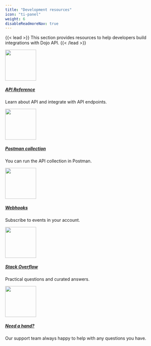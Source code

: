 ```yaml
---
title: "Development resources"
icon: "ti-panel"
weight: 6
disableReadmoreNav: true
---
```


{{< lead >}} This section provides resources to help developers build integrations with Dojo API. {{< /lead >}}

<div class="container"> 
<div class="row py-3 mb-5">
	<div class="col-md-4">
		<div class="card flex-row border-0">
      <div class="mt-3">
			  	<span class="fas fa-2x text-primary"><img src="/images/dojo-icons/icons-50-px-sim.svg" width="100"></span>
			  </div>
			<div class="card-body pl-2">
				<h5 class="card-title">
					<a href="../api-docs/" class="stretched-link">API Reference</a>
				</h5>
				<p class="card-text text-muted">Learn about API and integrate with API endpoints.
				</p>
			</div>
		</div>
	</div>
	<div class="col-md-4">
		<div class="card flex-row border-0">
			<div class="mt-3">
				<span class="fas fa-2x text-primary"><img src="/images/dojo-icons/push-notifications.svg" width="100"></span>
			</div>
			<div class="card-body pl-2">
				<h5 class="card-title">
					<a href="https://app.getpostman.com/run-collection/16735701-7fe64908-9da4-4c17-b78d-80a1f41b4295?action=collection%2Ffork&collection-url=entityId%3D16735701-7fe64908-9da4-4c17-b78d-80a1f41b4295%26entityType%3Dcollection%26workspaceId%3Dfdd152df-0154-428c-aeb4-1b90e46b8523" class="stretched-link">Postman collection</a>
				</h5>
				<p class="card-text text-muted">You can run the API collection in Postman.
				</p>
			</div>
		</div>
	</div>
	<div class="col-md-4">
		<div class="card flex-row border-0">
			<div class="mt-3">
				<span class="fas fa-2x text-primary"><img src="/images/dojo-icons/icons-50-px-business-development.svg" width="100"></span>
			</div>
			<div class="card-body pl-2">
				<h5 class="card-title">
					<a href="webhooks/" class="stretched-link">Webhooks</a>
				</h5>
				<p class="card-text text-muted">Subscribe to events in your account.
				</p>
			</div>
		</div>
	</div>
</div>
</div>
<div class="container"> 
  <div class="row py-3 mb-5">
	  <div class="col-md-4">
		  <div class="card flex-row border-0">
		  	<div class="mt-3">
			  	<span class="fas fa-2x text-primary"><img src="/images/dojo-icons/icons-50-px-sim.svg" width="100"></span>
			  </div>
			  <div class="card-body pl-2">
				  <h5 class="card-title">
			       <a href="https://stackoverflow.com/tags/dojo.tech" class="stretched-link">Stack Overflow</a>
				  </h5>
			  	<p class="card-text text-muted">Practical questions and curated answers.</p>
		  	</div>
		  </div>
    </div>
	  <div class="col-md-4">
		  <div class="card flex-row border-0">
			  <div class="mt-3">
				  <span class="fas fa-2x text-primary"><img src="/images/dojo-icons/customer-support_v4.svg" width="100"></span>
			  </div>
		  	<div class="card-body pl-2">
				  <h5 class="card-title">
					  <a href="https://support.dojo.tech/hc/en-gb" class="stretched-link">Need a hand?</a>
				  </h5>
			  	<p class="card-text text-muted">
				  	Our support team always happy to help with any questions you have.
				  </p>
			  </div>
		  </div>
	  </div>
  </div>
</div>

